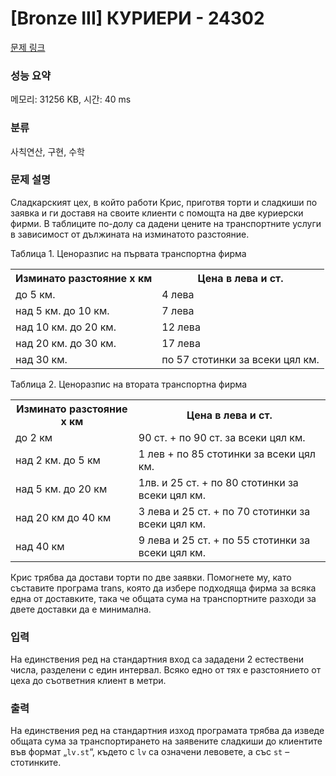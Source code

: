 # [Bronze III] КУРИЕРИ - 24302 

[문제 링크](https://www.acmicpc.net/problem/24302) 

### 성능 요약

메모리: 31256 KB, 시간: 40 ms

### 분류

사칙연산, 구현, 수학

### 문제 설명

<p>Сладкарският цех, в който работи Крис, приготвя торти и сладкиши по заявка и ги доставя на своите клиенти с помощта на две куриерски фирми. В таблиците по-долу са дадени цените на транспортните услуги в зависимост от дължината на изминатото разстояние.</p>

<p>Таблица 1. Ценоразпис на първата транспортна фирма</p>

<table class="table table-bordered">
	<tbody>
		<tr>
			<th>Изминато разстояние x км</th>
			<th>Цена в лева и ст.</th>
		</tr>
		<tr>
			<td>до 5 км.</td>
			<td>4 лева</td>
		</tr>
		<tr>
			<td>над 5 км. до 10 км.</td>
			<td>7 лева</td>
		</tr>
		<tr>
			<td>над 10 км. до 20 км.</td>
			<td>12 лева</td>
		</tr>
		<tr>
			<td>над 20 км. до 30 км.</td>
			<td>17 лева</td>
		</tr>
		<tr>
			<td>над 30 км.</td>
			<td>по 57 стотинки за всеки цял км.</td>
		</tr>
	</tbody>
</table>

<p>Таблица 2. Ценоразпис на втората транспортна фирма</p>

<table class="table table-bordered">
	<tbody>
		<tr>
			<th>Изминато разстояние x км</th>
			<th>Цена в лева и ст.</th>
		</tr>
		<tr>
			<td>до 2 км</td>
			<td>90 ст. + по 90 ст. за всеки цял км.</td>
		</tr>
		<tr>
			<td>над 2 км. до 5 км</td>
			<td>1 лев + по 85 стотинки за всеки цял км.</td>
		</tr>
		<tr>
			<td>над 5 км. до 20 км</td>
			<td>1лв. и 25 ст. + по 80 стотинки за всеки цял км.</td>
		</tr>
		<tr>
			<td>над 20 км до 40 км</td>
			<td>3 лева и 25 ст. + по 70 стотинки за всеки цял км.</td>
		</tr>
		<tr>
			<td>над 40 км</td>
			<td>9 лева и 25 ст. + по 55 стотинки за всеки цял км.</td>
		</tr>
	</tbody>
</table>

<p>Крис трябва да достави торти по две заявки. Помогнете му, като съставите програма trans, която да избере подходяща фирма за всяка една от доставките, така че общата сума на транспортните разходи за двете доставки да е минимална.</p>

### 입력 

 <p>На единствения ред на стандартния вход са зададени 2 естествени числа, разделени с един интервал. Всяко едно от тях е разстоянието от цеха до съответния клиент в метри.</p>

### 출력 

 <p>На единствения ред на стандартния изход програмата трябва да изведе общата сума за транспортирането на заявените сладкиши до клиентите във формат „<code>lv.st</code>“, където с <code>lv</code> са означени левовете, а със <code>st</code> – стотинките.</p>

